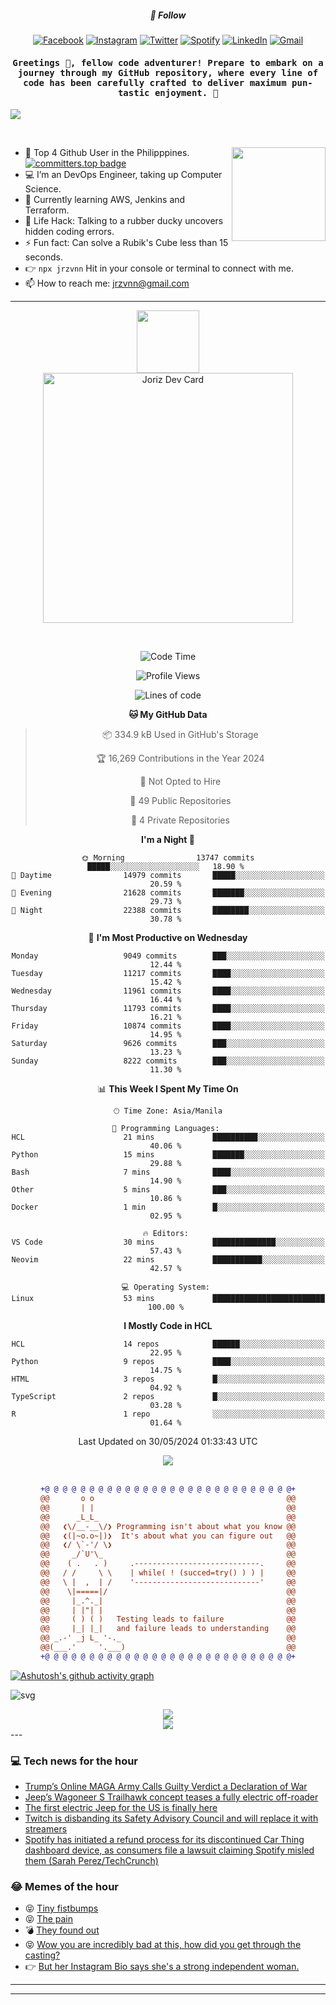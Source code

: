 <h5 align="center">💬 Follow</h5>
<div align="center">

[![Facebook](https://img.shields.io/badge/Facebook-%231877F2.svg?style=for-the-badge&logo=Facebook&logoColor=white)](https://www.facebook.com/Horisyo/)
[![Instagram](https://img.shields.io/badge/Instagram-%23E4405F.svg?style=for-the-badge&logo=Instagram&logoColor=white)](https://www.instagram.com/jrzvnn_/)
[![Twitter](https://img.shields.io/badge/Twitter-%231DA1F2.svg?style=for-the-badge&logo=Twitter&logoColor=white)](https://twitter.com/jrz_studies)
[![Spotify](https://img.shields.io/badge/Spotify-%231ED760.svg?style=for-the-badge&logo=Spotify&logoColor=white)](https://open.spotify.com/user/217td4qrc6mzqjodfalmzjpdi?si=b93099b9078c4ccb)
[![LinkedIn](https://img.shields.io/badge/LinkedIn-%230077B5.svg?style=for-the-badge&logo=LinkedIn&logoColor=white)](https://www.linkedin.com/in/jrz-vnn/)
[![Gmail](https://img.shields.io/badge/Gmail-D14836?style=for-the-badge&logo=gmail&logoColor=white)](mailto:jrzvnn@gmail.com)

</div>
<h4 align="center"><samp>Greetings 👋, fellow code adventurer! Prepare to embark on a journey through my GitHub repository, where every line of code has been carefully crafted to deliver maximum pun-tastic enjoyment. 🚀 </samp></h4>

<!--horizontal divider(gradiant)-->
<img src="https://user-images.githubusercontent.com/73097560/115834477-dbab4500-a447-11eb-908a-139a6edaec5c.gif">

&nbsp; 

<img align='right' src='https://github.com/Rishit-dagli/Rishit-dagli/blob/master/images/octocat-anime.gif' width='150"'>

- 🚀 Top 4 Github User in the Philipppines. [![committers.top badge](https://user-badge.committers.top/philippines/jrzvnn.svg)](https://user-badge.committers.top/philippines/USERNAME)
- 💻 I’m an DevOps Engineer, taking up Computer Science.
- 🤖 Currently learning AWS, Jenkins and Terraform.
- 🎯 Life Hack: Talking to a rubber ducky uncovers hidden coding errors.
- ⚡ Fun fact: Can solve a Rubik's Cube less than 15 seconds.
- 👉 `npx jrzvnn` Hit in your console or terminal to connect with me.
- 📫 How to reach me: jrzvnn@gmail.com

---

<!--🖼️OCTOCAT-->
<p align="center">

<img src="https://media.giphy.com/media/IP7sarl7C5lSFCw9rG/giphy.gif"  width="100px" height="100px">
<br />
<a href="https://app.daily.dev/jorizvillanueva"><img src="https://github.com/jrzvnn/jrzvnn/blob/main/devcard.svg" width="400" alt="Joriz Dev Card"/></a>
</p>

<br />
<div align="center">

<!--START_SECTION:waka-->
![Code Time](http://img.shields.io/badge/Code%20Time-258%20hrs%2039%20mins-blue)

![Profile Views](http://img.shields.io/badge/Profile%20Views-67-blue)

![Lines of code](https://img.shields.io/badge/From%20Hello%20World%20I%27ve%20Written-1.6%20million%20lines%20of%20code-blue)

**🐱 My GitHub Data** 

> 📦 334.9 kB Used in GitHub's Storage 
 > 
> 🏆 16,269 Contributions in the Year 2024
 > 
> 🚫 Not Opted to Hire
 > 
> 📜 49 Public Repositories 
 > 
> 🔑 4 Private Repositories 
 > 
**I'm a Night 🦉** 

```text
🌞 Morning                13747 commits       █████░░░░░░░░░░░░░░░░░░░░   18.90 % 
🌆 Daytime                14979 commits       █████░░░░░░░░░░░░░░░░░░░░   20.59 % 
🌃 Evening                21628 commits       ███████░░░░░░░░░░░░░░░░░░   29.73 % 
🌙 Night                  22388 commits       ████████░░░░░░░░░░░░░░░░░   30.78 % 
```
📅 **I'm Most Productive on Wednesday** 

```text
Monday                   9049 commits        ███░░░░░░░░░░░░░░░░░░░░░░   12.44 % 
Tuesday                  11217 commits       ████░░░░░░░░░░░░░░░░░░░░░   15.42 % 
Wednesday                11961 commits       ████░░░░░░░░░░░░░░░░░░░░░   16.44 % 
Thursday                 11793 commits       ████░░░░░░░░░░░░░░░░░░░░░   16.21 % 
Friday                   10874 commits       ████░░░░░░░░░░░░░░░░░░░░░   14.95 % 
Saturday                 9626 commits        ███░░░░░░░░░░░░░░░░░░░░░░   13.23 % 
Sunday                   8222 commits        ███░░░░░░░░░░░░░░░░░░░░░░   11.30 % 
```


📊 **This Week I Spent My Time On** 

```text
🕑︎ Time Zone: Asia/Manila

💬 Programming Languages: 
HCL                      21 mins             ██████████░░░░░░░░░░░░░░░   40.06 % 
Python                   15 mins             ███████░░░░░░░░░░░░░░░░░░   29.88 % 
Bash                     7 mins              ████░░░░░░░░░░░░░░░░░░░░░   14.90 % 
Other                    5 mins              ███░░░░░░░░░░░░░░░░░░░░░░   10.86 % 
Docker                   1 min               █░░░░░░░░░░░░░░░░░░░░░░░░   02.95 % 

🔥 Editors: 
VS Code                  30 mins             ██████████████░░░░░░░░░░░   57.43 % 
Neovim                   22 mins             ███████████░░░░░░░░░░░░░░   42.57 % 

💻 Operating System: 
Linux                    53 mins             █████████████████████████   100.00 % 
```

**I Mostly Code in HCL** 

```text
HCL                      14 repos            ██████░░░░░░░░░░░░░░░░░░░   22.95 % 
Python                   9 repos             ████░░░░░░░░░░░░░░░░░░░░░   14.75 % 
HTML                     3 repos             █░░░░░░░░░░░░░░░░░░░░░░░░   04.92 % 
TypeScript               2 repos             █░░░░░░░░░░░░░░░░░░░░░░░░   03.28 % 
R                        1 repo              ░░░░░░░░░░░░░░░░░░░░░░░░░   01.64 % 
```




 Last Updated on 30/05/2024 01:33:43 UTC
<!--END_SECTION:waka-->

<img src="https://wakatime.com/share/@jrzvnn/70a4618c-7cd9-4016-b7b9-eabe75c837ee.svg">

<br />
<br />

```diff
+@ @ @ @ @ @ @ @ @ @ @ @ @ @ @ @ @ @ @ @ @ @ @ @ @ @ @ @+
@@       o o                                           @@
@@       | |                                           @@
@@      _L_L_                                          @@
@@   ❮\/__-__\/❯ Programming isn't about what you know @@
@@   ❮(|~o.o~|)❯  It's about what you can figure out   @@
@@   ❮/ \`-'/ \❯                                       @@
@@     _/`U'\_                                         @@
@@    ( .   . )     .----------------------------.     @@
@@   / /     \ \    | while( ! (succed=try() ) ) |     @@
@@   \ |  ,  | /    '----------------------------'     @@
@@    \|=====|/                                        @@
@@     |_.^._|                                         @@
@@     | |"| |                                         @@
@@     ( ) ( )   Testing leads to failure              @@
@@     |_| |_|   and failure leads to understanding    @@
@@ _.-' _j L_ '-._                                     @@
@@(___.'     '.___)                                    @@
+@ @ @ @ @ @ @ @ @ @ @ @ @ @ @ @ @ @ @ @ @ @ @ @ @ @ @ @+

```

</div>


[![Ashutosh's github activity graph](https://github-readme-activity-graph.vercel.app/graph?username=jrzvnn&theme=github-compact)](https://github.com/ashutosh00710/github-readme-activity-graph)


![svg](profile-3d-contrib/profile-night-green.svg)

<div align="center">
<img src="https://github.com/jrzvnn/jrzvnn/blob/output/github-snake-dark.svg">
</div>

<div align=center>
<img align=center src=https://metrics.lecoq.io/jrzvnn?template=classic&isocalendar=1&languages=1&achievements=1&base=header%2C%20activity%2C%20community%2C%20repositories%2C%20metadata&base.indepth=false&base.hireable=false&base.skip=false&isocalendar=false&isocalendar.duration=full-year&languages=false&languages.limit=8&languages.threshold=0%25&languages.other=false&languages.colors=github&languages.sections=most-used&languages.indepth=false&languages.analysis.timeout=15&languages.analysis.timeout.repositories=7.5&languages.categories=markup%2C%20programming&languages.recent.categories=markup%2C%20programming&languages.recent.load=300&languages.recent.days=14&achievements=false&achievements.threshold=C&achievements.secrets=true&achievements.display=detailed&achievements.limit=0&config.timezone=Asia%2FManila)
</div>
<div align="left">
---

### 💻 Tech news for the hour

<!-- TECH:START -->
 - [Trump’s Online MAGA Army Calls Guilty Verdict a Declaration of War](https://www.wired.com/story/trump-guilty-verdict-online-maga-fanbase-war/)
 - [Jeep’s Wagoneer S Trailhawk concept teases a fully electric off-roader](https://www.theverge.com/2024/5/30/24168099/jeep-wagoneer-s-trailhawk-concept-ev-off-road)
 - [The first electric Jeep for the US is finally here](https://www.theverge.com/2024/5/30/24166498/jeep-wagoneer-s-ev-price-photos-specs-range)
 - [Twitch is disbanding its Safety Advisory Council and will replace it with streamers](https://www.theverge.com/2024/5/30/24168200/twitch-safety-advisory-council-contract-termination-twitch-ambassadors)
 - [Spotify has initiated a refund process for its discontinued Car Thing dashboard device, as consumers file a lawsuit claiming Spotify misled them &lpar;Sarah Perez/TechCrunch&rpar;](http://www.techmeme.com/240530/p44#a240530p44)<!-- TECH:END -->

### 😂 Memes of the hour

<!-- MEMES:START -->
 - 😝 [Tiny fistbumps](http://9gag.com/gag/aYQWezw)
 - 😝 [The pain](http://9gag.com/gag/aW4WqL4)
 - 💣 [They found out](http://9gag.com/gag/a2vY4E1)
 - 😝 [Wow you are incredibly bad at this, how did you get through the casting?](http://9gag.com/gag/a6ZyVNe)
 - 👉 [But her Instagram Bio says she&#39;s a strong independent woman.](http://9gag.com/gag/aBy3YxD)<!-- MEMES:END -->

---

---
